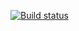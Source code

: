 [![Build status](https://ci.appveyor.com/api/projects/status/cvftq12o8xtvs2md?svg=true)](https://ci.appveyor.com/project/Averagegithubusername/autohw2-1)

